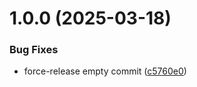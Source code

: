 # 1.0.0 (2025-03-18)


### Bug Fixes

* force-release empty commit ([c5760e0](https://github.com/sqaisar/app-cleanup-operator/commit/c5760e0c1fec8ec40a8369d989781d420dcc75d8))
